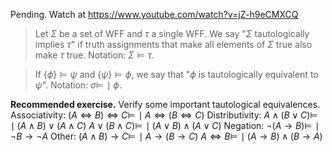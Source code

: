 Pending. Watch at https://www.youtube.com/watch?v=jZ-h9eCMXCQ

> Let $\Sigma$ be a set of WFF and $\tau$ a single WFF. We say "$\Sigma$ tautologically implies $\tau$" if truth assignments that make all elements of $\Sigma$ true also make $\tau$ true.
> Notation: $\Sigma\models\tau$.

> If $\{\phi\}\models\psi$ and $\{\psi\}\models\phi$, we say that "$\phi$ is tautologically equivalent to $\psi$".
> Notation: $\sigma \models\!\mid \phi$.

**Recommended exercise.** Verify some important tautological equivalences.
Associativity: 
$(A \iff B) \iff C \models\!\mid A \iff (B \iff C)$ 
Distributivity:
$A\land (B\lor C) \models\!\mid (A\land B) \lor (A\land C)$
$A\lor (B\land C) \models\!\mid (A\lor B) \land (A\lor C)$
Negation:
$\neg(A \rightarrow B) \models\!\mid \neg B \rightarrow \neg A$
Other:
$(A\land B) \rightarrow C \models\!\mid A \rightarrow (B \rightarrow C)$
$A \iff B \models\!\mid (A\rightarrow B) \land (B \rightarrow A)$